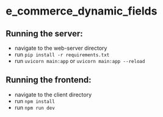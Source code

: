 # e_commerce_dynamic_fields
## Running the server:

- navigate to the web-server directory
- run `pip install -r requirements.txt`
- run `uvicorn main:app` or `uvicorn main:app --reload`

## Running the frontend:

- navigate to the client directory
- run `npm install`
- run `npm run dev`

  
